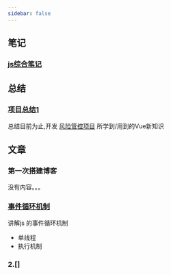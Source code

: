 ```yaml
---
sidebar: false
---
```

## 笔记
### [js综合笔记]()


## 总结
### [项目总结1](/summary/s1.md)
总结目前为止,开发 [风险管控项目](http://39.106.127.66/) 所学到/用到的Vue新知识


## 文章
### 第一次搭建博客
没有内容。。。
### [事件循环机制](/article/event_loop.md)  
讲解js 的事件循环机制  
 - 单线程   
 - 执行机制


### 2.[] 


